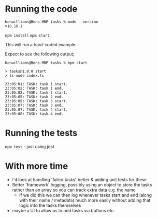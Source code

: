 # Running the code

```
benwilliams@Bens-MBP tasks % node --version
v18.16.1
```

`npm install`
`npm start`

This will run a hard-coded example.

Expect to see the following output;

```
benwilliams@Bens-MBP tasks % npm start

> tasks@1.0.0 start
> ts-node index.ts

23:05:01: TASK: task 1 start.
23:05:02: TASK: task 1 end.
23:05:02: TASK: task 2 start.
23:05:05: TASK: task 2 end.
23:05:05: TASK: task 3 start.
23:05:07: TASK: task 3 end.
23:05:07: TASK: task 4 start.
23:05:08: TASK: task 4 end.
```

# Running the tests

`npm test` - just using jest

# With more time

- I'd look at handling 'failed tasks' better & adding unit tests for these
- Better 'framework' logging, possibly using an object to store the tasks rather than an array so you can track extra data e.g. the name
  - if we did this we can then log whenever tasks start and end (along with their name / metadata) much more easily without adding that logic into the tasks themselves
- maybe a UI to allow us to add tasks via buttons etc.
